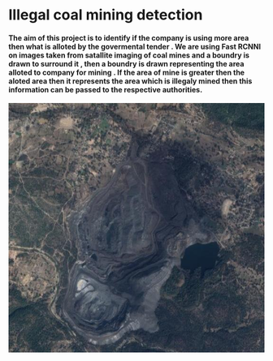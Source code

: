# Illegal coal mining detection

#### The aim of this project is to identify if the company is using more area then what is alloted by the govermental tender . We are using Fast RCNNI on images taken from satallite imaging of coal mines and a boundry is drawn to surround it , then a boundry is drawn representing the area alloted to company for mining . If the area of mine is greater then the aloted area then it represents the area which is illegaly mined then this information can be passed to the respective authorities.


![alt coal mine](https://github.com/HackBMU/HAckBMU2019_CodeForCause/blob/master/Capture.PNG)
